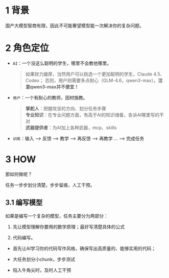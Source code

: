 # 1 背景

国产大模型智商有限，因此不可能奢望模型能一次解决你的复杂问题。


# 2 角色定位

- `AI`：一个没这么聪明的学生，哪里不会教他哪里。
  > 如果财力雄厚，当然用户可以挑选一个更加聪明的学生，Claude 4.5、Codex；
  > 否则，用户则需要多点耐心（GLM-4.6，qwen3-max）。**注意qwen3-max并不便宜！**

- `用户`：一个有耐心的教师，因材施教。
  > **掌舵人**：把握攻坚的方向、划分任务步骤   
  > **专业知识**：在专业问题方面，有高于AI的知识储备，告诉AI哪里写的不对   
  > **武器提供者**：为AI加上各种武器，mcp、skills

- `训练`：输入 --> 反馈 --> 教学 --> 再反馈 --> 再教学 ... --> 完成任务


# 3 HOW

那如何做呢？

任务一步步划分清楚，步步留痕，人工干预。


## 3.1 编写模型

如果是编写一个复杂的模型，任务主要分为两部分：

1. 先让模型理解你要用的数学原理；最好写清楚具体的公式

2. 代码编写。

  - 首先让AI学习你的代码写作风格，确保写出高质量的、能够实用的代码；

  - 大任务划分小chunk，步步测试

  - 陷入牛角尖时，及时人工干预
